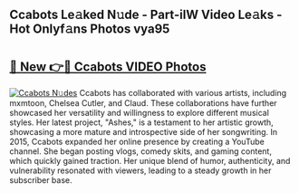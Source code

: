 ## Ccabots Le𝚊ked N𝚞de - Part-ilW Video Le𝚊ks - Hot Onlyf𝚊ns Photos vya95

# <h2><a href="http://ab49110.deff.icu/?id=Ccabots">🔗 New 👉🔴 Ccabots VIDEO Photos</a></h2>

[![Ccabots N𝚞des](https://i.imgur.com/rIISA9y.gif)](http://ab49110.deff.icu/?id=Ccabots)
Ccabots has collaborated with various artists, including mxmtoon, Chelsea Cutler, and Claud. These collaborations have further showcased her versatility and willingness to explore different musical styles. Her latest project, "Ashes," is a testament to her artistic growth, showcasing a more mature and introspective side of her songwriting. In 2015, Ccabots expanded her online presence by creating a YouTube channel. She began posting vlogs, comedy skits, and gaming content, which quickly gained traction. Her unique blend of humor, authenticity, and vulnerability resonated with viewers, leading to a steady growth in her subscriber base.
